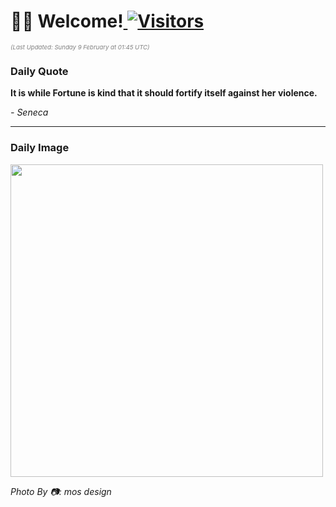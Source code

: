 <h1>👋🏽 Welcome!<a href="https://github.com/OmitNomis/"> <img src="https://visitor-badge.laobi.icu/badge?page_id=OmitNomis" alt="Visitors"></a></h1>

<i><p style="font-size: 0.6rem; color:gray">(Last Updated: Sunday 9 February at 01:45 UTC)</p></i>

<h3> Daily Quote </h3>
<b><p>It is while Fortune is kind that it should fortify itself against her violence.</p></b>
<i><caption style="font-size: 0.8rem; color:gray;">- Seneca</caption></i>


<hr>

<h3>Daily Image</h3>
<a href="https://images.unsplash.com/photo-1735436094320-c161c34ae5e0?crop=entropy&cs=srgb&fm=jpg&ixid=M3w2MjM3MzF8MHwxfHJhbmRvbXx8fHx8fHx8fDE3MzkwNjU1MzN8&ixlib=rb-4.0.3&q=85" target="_blank"><img style="height:500px;" src=https://images.unsplash.com/photo-1735436094320-c161c34ae5e0?crop=entropy&cs=srgb&fm=jpg&ixid=M3w2MjM3MzF8MHwxfHJhbmRvbXx8fHx8fHx8fDE3MzkwNjU1MzN8&ixlib=rb-4.0.3&q=85"/></a>

<i><caption style="font-size: 0.8rem; color:gray;"> Photo By 📷: mos design</caption></i>
